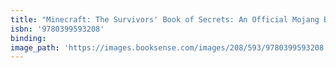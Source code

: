 ```yaml
---
title: "Minecraft: The Survivors' Book of Secrets: An Official Mojang Book"
isbn: '9780399593208'
binding:
image_path: 'https://images.booksense.com/images/208/593/9780399593208.jpg'
---
```



